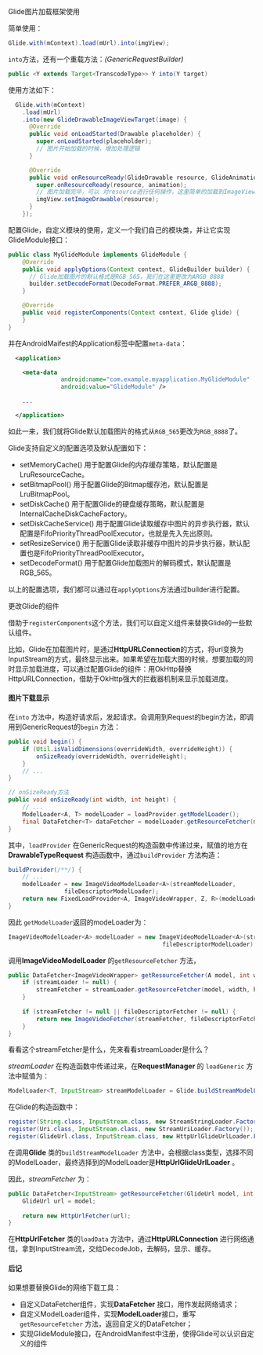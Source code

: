 Glide图片加载框架使用

简单使用：

```java
Glide.with(mContext).load(mUrl).into(imgView);
```

`into`方法，还有一个重载方法：*(GenericRequestBuilder)*

```java
public <Y extends Target<TranscodeType>> Y into(Y target)
```

使用方法如下：

```java
  Glide.with(mContext)
    .load(mUrl)
    .into(new GlideDrawableImageViewTarget(image) {
      @Override
      public void onLoadStarted(Drawable placeholder) {
        super.onLoadStarted(placeholder);
        // 图片开始加载的时候，增加处理逻辑
      }

      @Override
      public void onResourceReady(GlideDrawable resource, GlideAnimation<? super GlideDrawable> animation) {
        super.onResourceReady(resource, animation);
        // 图片加载完毕，可以 对resource进行任何操作，这里简单的加载到ImageView中
        imgView.setImageDrawable(resource);
      }
    });
```



配置Glide，自定义模块的使用，定义一个我们自己的模块类，并让它实现GlideModule接口： 

```java
public class MyGlideModule implements GlideModule {
    @Override
    public void applyOptions(Context context, GlideBuilder builder) {
      // Glide加载图片的默认格式是RGB_565，我们在这里更改为ARGB_8888
      builder.setDecodeFormat(DecodeFormat.PREFER_ARGB_8888);
    }

    @Override
    public void registerComponents(Context context, Glide glide) {
    }
}
```

并在AndroidMaifest的Application标签中配置`meta-data`：

```xml
  <application>

    <meta-data
               android:name="com.example.myapplication.MyGlideModule"
               android:value="GlideModule" />

    ...

  </application>
```

如此一来，我们就将Glide默认加载图片的格式从`RGB_565`更改为`RGB_8888`了。

Glide支持自定义的配置选项及默认配置如下：

- setMemoryCache() 
  用于配置Glide的内存缓存策略，默认配置是LruResourceCache。
- setBitmapPool() 
  用于配置Glide的Bitmap缓存池，默认配置是LruBitmapPool。
- setDiskCache() 
  用于配置Glide的硬盘缓存策略，默认配置是InternalCacheDiskCacheFactory。
- setDiskCacheService() 
  用于配置Glide读取缓存中图片的异步执行器，默认配置是FifoPriorityThreadPoolExecutor，也就是先入先出原则。
- setResizeService() 
  用于配置Glide读取非缓存中图片的异步执行器，默认配置也是FifoPriorityThreadPoolExecutor。
- setDecodeFormat() 
  用于配置Glide加载图片的解码模式，默认配置是RGB_565。

以上的配置选项，我们都可以通过在`applyOptions`方法通过builder进行配置。



更改Glide的组件

借助于`registerComponents`这个方法，我们可以自定义组件来替换Glide的一些默认组件。

比如，Glide在加载图片时，是通过**HttpURLConnection**的方式，将url变换为InputStream的方式，最终显示出来。如果希望在加载大图的时候，想要加载的同时显示加载进度，可以通过配置Glide的组件：用OkHttp替换HttpURLConnection，借助于OkHttp强大的拦截器机制来显示加载进度。



#### 图片下载显示

在`into` 方法中，构造好请求后，发起请求。会调用到Request的begin方法，即调用到GenericRequest的`begin` 方法：

```java
public void begin() {
    if (Util.isValidDimensions(overrideWidth, overrideHeight)) {
        onSizeReady(overrideWidth, overrideHeight);
    }
    // ...
}

// onSizeReady方法
public void onSizeReady(int width, int height) {
    // ...
    ModelLoader<A, T> modelLoader = loadProvider.getModelLoader();
    final DataFetcher<T> dataFetcher = modelLoader.getResourceFetcher(model, width, height);
}
```

其中，`loadProvider` 在GenericRequest的构造函数中传递过来，赋值的地方在**DrawableTypeRequest** 构造函数中，通过`buildProvider` 方法构造：

```java
buildProvider(/**/) {
    // ...
    modelLoader = new ImageVideoModelLoader<A>(streamModelLoader,
                fileDescriptorModelLoader);
    return new FixedLoadProvider<A, ImageVideoWrapper, Z, R>(modelLoader, transcoder, dataLoadProvider);
}
```

因此 `getModelLoader`返回的modeLoader为：

```java
ImageVideoModelLoader<A> modelLoader = new ImageVideoModelLoader<A>(streamModelLoader,
                                            fileDescriptorModelLoader);
```

调用**ImageVideoModelLoader** 的`getResourceFetcher` 方法，

```java 
public DataFetcher<ImageVideoWrapper> getResourceFetcher(A model, int width, int height) {
    if (streamLoader != null) {
        streamFetcher = streamLoader.getResourceFetcher(model, width, height);
    }
    
    if (streamFetcher != null || fileDescriptorFetcher != null) {
        return new ImageVideoFetcher(streamFetcher, fileDescriptorFetcher);
    }
}
```

看看这个streamFetcher是什么，先来看看streamLoader是什么？

*streamLoader* 在构造函数中传递过来，在**RequestManager** 的 `loadGeneric` 方法中赋值为：

```java
ModelLoader<T, InputStream> streamModelLoader = Glide.buildStreamModelLoader(modelClass, context);
```

在Glide的构造函数中：

```java
register(String.class, InputStream.class, new StreamStringLoader.Factory());
register(Uri.class, InputStream.class, new StreamUriLoader.Factory());
register(GlideUrl.class, InputStream.class, new HttpUrlGlideUrlLoader.Factory());
```

在调用**Glide** 类的`buildStreamModelLoader` 方法中，会根据class类型，选择不同的ModelLoader，最终选择到的ModelLoader是**HttpUrlGlideUrlLoader** 。

因此，*streamFetcher* 为：

```java
public DataFetcher<InputStream> getResourceFetcher(GlideUrl model, int width, int height) {
    GlideUrl url = model;
    
    return new HttpUrlFetcher(url);
}
```

在**HttpUrlFetcher** 类的`loadData`  方法中，通过**HttpURLConnection** 进行网络通信，拿到InputStream流，交给DecodeJob，去解码，显示、缓存。



#### 后记

如果想要替换Glide的网络下载工具：

* 自定义DataFetcher组件，实现**DataFetcher** 接口，用作发起网络请求；
* 自定义ModelLoader组件，实现**ModelLoader**接口，重写`getResourceFetcher` 方法，返回自定义的DataFetcher；
* 实现GlideModule接口，在AndroidManifest中注册，使得Glide可以认识自定义的组件

